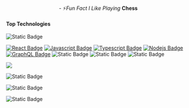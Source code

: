 <p align="center">- ⚡<i>Fun Fact I Like Playing </i><b>Chess</b></p>

#### Top Technologies
![Static Badge](https://img.shields.io/badge/FrontEnd-000?style=for-the-badge)


[![React Badge](https://img.shields.io/badge/-React-61DBFB?style=for-the-badge&labelColor=black&logo=react&logoColor=61DBFB)](#) [![Javascript Badge](https://img.shields.io/badge/-Javascript-F0DB4F?style=for-the-badge&labelColor=black&logo=javascript&logoColor=F0DB4F)](#) [![Typescript Badge](https://img.shields.io/badge/-Typescript-007acc?style=for-the-badge&labelColor=black&logo=typescript&logoColor=007acc)](#) [![Nodejs Badge](https://img.shields.io/badge/-Nodejs-3C873A?style=for-the-badge&labelColor=black&logo=node.js&logoColor=3C873A)](#) [![GraphQL Badge](https://img.shields.io/badge/-GraphQl-e535ab?style=for-the-badge&labelColor=black&logo=node.js&logoColor=e535ab)](#)
![Static Badge](https://img.shields.io/badge/%20%E2%80%8E%20%E2%80%8E%20%20%E2%80%8E%20%E2%80%8E%20%20%E2%80%8E%20%E2%80%8E%20%E2%80%8E%20-000?style=for-the-badge)
![Static Badge](https://img.shields.io/badge/FrontEnd-000?style=for-the-badge)
![Static Badge](https://img.shields.io/badge/Back-End-bisque?style=for-the-badge&label=Back&labelColor=bisque&color=black)

<img src="https://img.shields.io/badge/next.js-%23000000?style=for-the-badge&logo=next.js&logoColor=%23fff&logoSize=%23000000&labelColor=%23000
" />

![Static Badge](https://img.shields.io/badge/next.js-%23000000?style=for-the-badge&logo=next.js&logoColor=%23000000&logoSize=%23000000&labelColor=%2300000&color=%23ffffff)

![Static Badge](https://img.shields.io/badge/C%2B%2B-%2300599C?style=for-the-badge&logo=c%2B%2B&logoColor=%2300599C&labelColor=%23000000)

![Static Badge](https://img.shields.io/badge/next.js-%23000000?style=for-the-badge&logo=next.js&logoColor=%23fff&logoSize=%23000000&labelColor=%23000)
